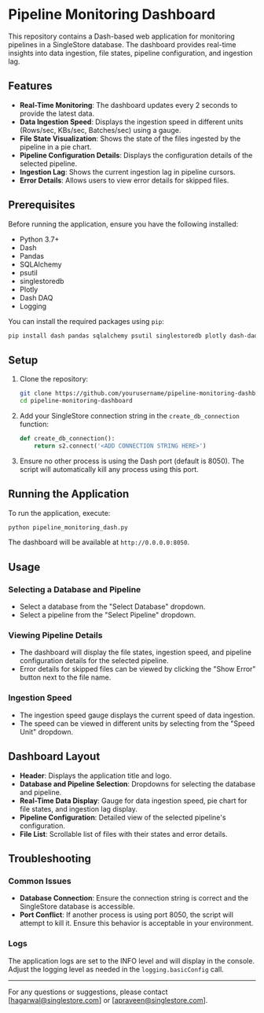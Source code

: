 # Pipeline Monitoring Dashboard

This repository contains a Dash-based web application for monitoring pipelines in a SingleStore database. The dashboard provides real-time insights into data ingestion, file states, pipeline configuration, and ingestion lag.

## Features

- **Real-Time Monitoring**: The dashboard updates every 2 seconds to provide the latest data.
- **Data Ingestion Speed**: Displays the ingestion speed in different units (Rows/sec, KBs/sec, Batches/sec) using a gauge.
- **File State Visualization**: Shows the state of the files ingested by the pipeline in a pie chart.
- **Pipeline Configuration Details**: Displays the configuration details of the selected pipeline.
- **Ingestion Lag**: Shows the current ingestion lag in pipeline cursors.
- **Error Details**: Allows users to view error details for skipped files.

## Prerequisites

Before running the application, ensure you have the following installed:

- Python 3.7+
- Dash
- Pandas
- SQLAlchemy
- psutil
- singlestoredb
- Plotly
- Dash DAQ
- Logging

You can install the required packages using `pip`:

```sh
pip install dash pandas sqlalchemy psutil singlestoredb plotly dash-daq
```

## Setup

1. Clone the repository:

    ```sh
    git clone https://github.com/yourusername/pipeline-monitoring-dashboard.git
    cd pipeline-monitoring-dashboard
    ```

2. Add your SingleStore connection string in the `create_db_connection` function:

    ```python
    def create_db_connection():
        return s2.connect('<ADD CONNECTION STRING HERE>')
    ```

3. Ensure no other process is using the Dash port (default is 8050). The script will automatically kill any process using this port.

## Running the Application

To run the application, execute:

```sh
python pipeline_monitoring_dash.py
```

The dashboard will be available at `http://0.0.0.0:8050`.

## Usage

### Selecting a Database and Pipeline

- Select a database from the "Select Database" dropdown.
- Select a pipeline from the "Select Pipeline" dropdown.

### Viewing Pipeline Details

- The dashboard will display the file states, ingestion speed, and pipeline configuration details for the selected pipeline.
- Error details for skipped files can be viewed by clicking the "Show Error" button next to the file name.

### Ingestion Speed

- The ingestion speed gauge displays the current speed of data ingestion.
- The speed can be viewed in different units by selecting from the "Speed Unit" dropdown.

## Dashboard Layout

- **Header**: Displays the application title and logo.
- **Database and Pipeline Selection**: Dropdowns for selecting the database and pipeline.
- **Real-Time Data Display**: Gauge for data ingestion speed, pie chart for file states, and ingestion lag display.
- **Pipeline Configuration**: Detailed view of the selected pipeline's configuration.
- **File List**: Scrollable list of files with their states and error details.

## Troubleshooting

### Common Issues

- **Database Connection**: Ensure the connection string is correct and the SingleStore database is accessible.
- **Port Conflict**: If another process is using port 8050, the script will attempt to kill it. Ensure this behavior is acceptable in your environment.

### Logs

The application logs are set to the INFO level and will display in the console. Adjust the logging level as needed in the `logging.basicConfig` call.

---
For any questions or suggestions, please contact [hagarwal@singlestore.com] or [apraveen@singlestore.com].

